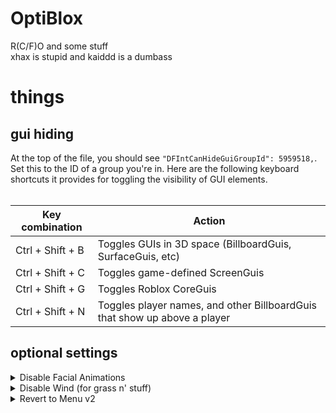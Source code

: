 # OptiBlox

R(C/F)O and some stuff<br>
xhax is stupid and kaiddd is a dumbass


# things

## gui hiding

At the top of the file, you should see `"DFIntCanHideGuiGroupId": 5959518,`.<br>
Set this to the ID of a group you're in. Here are the following keyboard shortcuts it provides for toggling the visibility of GUI elements.<br><br>

| Key combination |	Action |
| --------------- | ------ |
| Ctrl + Shift + B | Toggles GUIs in 3D space (BillboardGuis, SurfaceGuis, etc) |
| Ctrl + Shift + C | Toggles game-defined ScreenGuis |
| Ctrl + Shift + G | Toggles Roblox CoreGuis |
| Ctrl + Shift + N | Toggles player names, and other BillboardGuis that show up above a player |

## optional settings

<details>
<summary>Disable Facial Animations</summary>

```json
"FFlagEnableBetaFacialAnimation2": false,
"FFlagFacialAnimationSupport1": false,
"FFlagEnableCameraByDefault": false,
"DFFlagVideoCaptureServiceEnabled": false,
"FFlagAvatarChatSettingsEnabled2": false,
"FFlagFacialAnimationStreamingServiceUserSettingsOptInVideo": false,
"FFlagFacialAnimationStreamingServiceUniverseSettingsEnableVideo": false,
"FFlagFacialAnimationStreamingServiceUserSettingsOptInAudio": false,
"FFlagFacialAnimationStreamingServiceUniverseSettingsEnableAudio": false,
"DFFlagAvatarChatServiceUserPermissionsAudioOptIn": false,
"DFFlagAvatarChatServiceUserPermissionsAudioEligible": false,
"FFlagVoiceChatServiceManagerUseAvatarChat": false,
"FFlagAvatarChatServiceExposeClientFeaturesForVoiceChat": false,
```
</details>

<details>
<summary>Disable Wind (for grass n' stuff)</summary>

```json
"FFlagGlobalWindRendering": false,
```
</details>

<details>
<summary>Revert to Menu v2</summary>

To change from v4 to v2, find these flags and set them all to false.<br>
```json
"FFlagEnableInGameMenuChrome": true,
"FFlagEnableMenuModernizationABTest": true,
"FFlagEnableMenuModernizationABTest2": true,
"FFlagEnableV3MenuABTest3": false,
"FFlagEnableMenuControlsABTest": true,
"FFlagEnableInGameMenuControls": true,
"FFlagDisableNewIGMinDUA": true,
```
</details>